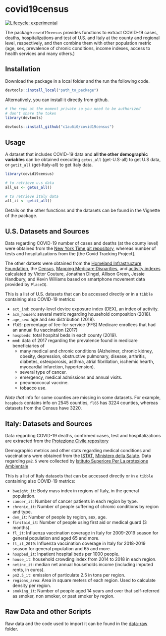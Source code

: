 
<!-- README.md is generated from README.Rmd. Please edit that file -->

# covid19census

<!-- badges: start -->

[![Lifecycle:
experimental](https://img.shields.io/badge/lifecycle-experimental-orange.svg)](https://www.tidyverse.org/lifecycle/#experimental)
<!-- badges: end -->

The package `covid19census` provides functions to extract COVID-19
cases, deaths, hospitalizations and test of U.S. and Italy at the county
and regional level, respectively, and then combine them with other
population metric (age, sex, prevalence of chronic conditions, income
indexes, access to health services and many others.)

## Installation

Download the package in a local folder and the run the following code.

``` r
devtools::install_local("path_to_package")
```

Alternatively, you can install it directly from github.

``` r
# the repo at the moment private so you need to be authorized 
# don't share the token
library(devtools)

devtools::install_github("c1au6i0/covid19census")
```

## Usage

A dataset that includes COVID-19 data and **all the other demographic
variables** can be obtained executing `getus_all` (get-U.S-all) to get
U.S data, or `getit_all` (get-Italy-all) to get Italy data.

``` r
library(covid19census)

# to retrieve u.s data
all_us <- getus_all()

# to retrieve italy data
all_it <- getit_all()
```

Details on the other functions and the datasets can be found in the
Vignette of the package.

## U.S. Datasets and Sources

Data regarding COVID-19 number of cases and deaths (at the county level)
were obtained from the [New York Time git
repository](https://github.com/nytimes/covid-19-data), whereas number of
tests and hospitalizations from the \[the Covid Tracking Project\].

The other datsets were obtained from the [Homeland Infrastructure
Foundation](https://hifld-geoplatform.opendata.arcgis.com/datasets/hospitals/data?page=18),
the [Census](https://data.census.gov/cedsci/table?q=United%20States),
[Mapping Medicare
Disparities](https://data.cms.gov/mapping-medicare-disparities), and
[activity
indexes](https://github.com/COVIDExposureIndices/COVIDExposureIndices)
calculated by Victor Couture, Jonathan Dingel, Allison Green, Jessie
Handbury, and Kevin Williams based on smartphone movement data provided
by `PlaceIQ`.

This is a list of U.S. datasets that can be accessed directly or in a
`tibble` containing also COVID-19 metrics:

  - `act_ind`: county-level device exposure index (DEX), an index of
    activity.
  - `acm_househ`: several metric regarding household composition (2018).
  - `age_sex`: age and sex distribution (2018).
  - `fl65`: percentage of fee-for-service (FFS) Medicare enrollees that
    had an annual flu vaccination (2017)
  - `hospbeds`: total hospital beds in each county (2019).
  - `mmd`: data of 2017 regarding the prevalence found in medicare
    beneficiaries of
      - many medical and chronic conditions (Alzheimer, chronic kidney,
        obesity, depression, obstructive pulmonary, disease, arthritis,
        diabetes, osteoporosis, asthma, atrial fibrillation, ischemic
        hearth, myocardial infarction, hypertension).
      - several type of cancer.
      - emergency, medical admissions and annual visits.
      - pneumoccocal vaccine.
      - tobacco use.

*Note that* info for some counties are missing in some datasets. For
example, `hospbeds` contains info on 2545 counties, `fl65` has 3224
counties, whereas datasets from the Census have 3220.

## Italy: Datasets and Sources

Data regarding COVID-19 deaths, confirmed cases, test and
hospitalizations are extracted from the [Protezione Civile
repository](https://github.com/pcm-dpc/COVID-19)

Demographic metrics and other stats regarding medical conditions and
vaccinations were obtained from the
[ISTAT](http://dati.istat.it/?lang=en), [Ministero della
Salute](http://www.salute.gov.it/portale/home.html). Data regarding
`pm2.5` were collected by [Istituto Superiore Per La protexione
Ambientale](https://annuario.isprambiente.it/pon/basic/14)

This is a list of Italy datasets that can be accessed directly or in a
`tibble` containing also COVID-19 metrics:

  - `bweight_it`: Body mass index in regions of Italy, in the general
    population.
  - `cancer_it`: Number of cancer patients in each region by type.
  - `chronic_it`: Number of people suffering of chronic conditions by
    region and type.
  - `dem_it`: Number of people by region, sex, age.
  - `firstaid_it`: Number of people using first aid or medical guard (3
    months).
  - `fl_it`: Influenza vaccination coverage in Italy for 2009-2019
    season for general population and aged 65 and more.
  - `fl_it_2019`: Influenza vaccination coverage in Italy for 2018-2019
    season for general population and 65 and more.
  - `hospbed_it`: Inpatient hospital beds per 1000 people.
  - `house_it`: household crowding index from 2014 to 2018 in each
    region.
  - `netinc_it`: median net annual households income (including imputed
    rents, in euros).
  - `pm2.5_it`: emission of particulate 2.5 in tons per region.
  - `regions_area`: Area in square meters of each region. Used to
    calculate density per region.
  - `smoking_it`: Number of people aged 14 years and over that
    self-referred as smoker, non smoker, or past smoker by region.

## Raw Data and other Scripts

Raw data and the code used to import it can be found in the
[data-raw](https://github.com/c1au6i0/convid19census/tree/master/data-raw)
folder.
